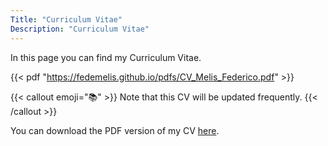 ```yaml
---
Title: "Curriculum Vitae"
Description: "Curriculum Vitae"
---
```


In this page you can find my Curriculum Vitae.

{{< pdf "https://fedemelis.github.io/pdfs/CV_Melis_Federico.pdf" >}}


{{< callout emoji="📚" >}}
  Note that this CV will be updated frequently.
{{< /callout >}}


You can download the PDF version of my CV [here](https://drive.google.com/uc?export=download&id=1GbZRZyljygRZ5jqZF0mdc_7kxcp9iObb).
```
